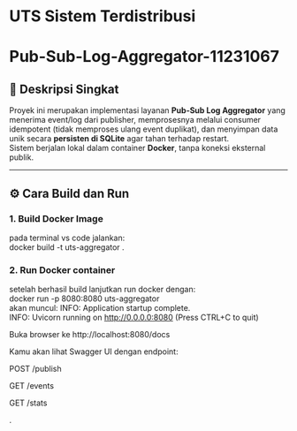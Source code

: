 # UTS Sistem Terdistribusi
# Pub-Sub-Log-Aggregator-11231067

## 📘 Deskripsi Singkat
Proyek ini merupakan implementasi layanan **Pub-Sub Log Aggregator** yang menerima event/log dari publisher, memprosesnya melalui consumer idempotent (tidak memproses ulang event duplikat), dan menyimpan data unik secara **persisten di SQLite** agar tahan terhadap restart.  
Sistem berjalan lokal dalam container **Docker**, tanpa koneksi eksternal publik.

---

## ⚙️ Cara Build dan Run

### 1. Build Docker Image
pada terminal vs code jalankan:
<br>docker build -t uts-aggregator .

### 2. Run Docker container
setelah berhasil build lanjutkan run docker dengan:
<br>docker run -p 8080:8080 uts-aggregator
<br>akan muncul:
INFO:     Application startup complete.
<br>INFO:     Uvicorn running on http://0.0.0.0:8080 (Press CTRL+C to quit)

Buka browser ke http://localhost:8080/docs

Kamu akan lihat Swagger UI dengan endpoint:

POST /publish

GET /events

GET /stats


. 
